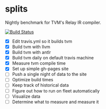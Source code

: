 # splits
Nightly benchmark for TVM's Relay IR compiler.

[![Build Status](https://travis-ci.org/joshpoll/splits.svg?branch=master)](https://travis-ci.org/joshpoll/splits)

- [x] Edit travis.yml so it builds tvm
- [x] Build tvm with llvm
- [x] Build tvm with antlr
- [x] Build tvm daily on default travis machine
- [x] Measure tvm compile time
- [x] Set up simple gh-pages site
- [ ] Push a single night of data to the site
- [ ] Optimize build times
- [ ] Keep track of historical data
- [ ] Figure out how to run on fleet automatically
- [ ] Visualize data
- [ ] Determine what to measure and measure it
